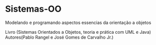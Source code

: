 # Sistemas-OO
Modelando e programando aspectos essencias da orientação a objetos


Livro (Sistemas Orientados a Objetos, teoria e prática com UML e Java)
Autores(Pablo Rangel e José Gomes de Carvalho Jr.)
